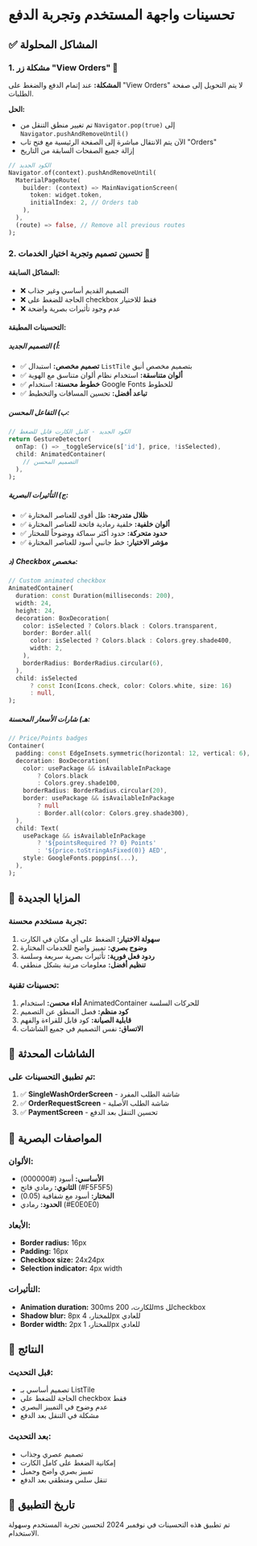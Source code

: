 # تحسينات واجهة المستخدم وتجربة الدفع

## ✅ المشاكل المحلولة

### 1. مشكلة زر "View Orders" 🔗
**المشكلة:** عند إتمام الدفع والضغط على "View Orders" لا يتم التحويل إلى صفحة الطلبات.

**الحل:** 
- تم تغيير منطق التنقل من `Navigator.pop(true)` إلى `Navigator.pushAndRemoveUntil()`
- الآن يتم الانتقال مباشرة إلى الصفحة الرئيسية مع فتح تاب "Orders"
- إزالة جميع الصفحات السابقة من التاريخ

```dart
// الكود الجديد
Navigator.of(context).pushAndRemoveUntil(
  MaterialPageRoute(
    builder: (context) => MainNavigationScreen(
      token: widget.token,
      initialIndex: 2, // Orders tab
    ),
  ),
  (route) => false, // Remove all previous routes
);
```

### 2. تحسين تصميم وتجربة اختيار الخدمات 🎨

#### المشاكل السابقة:
- ❌ التصميم القديم أساسي وغير جذاب
- ❌ الحاجة للضغط على checkbox فقط للاختيار
- ❌ عدم وجود تأثيرات بصرية واضحة

#### التحسينات المطبقة:

##### أ) التصميم الجديد:
- ✅ **تصميم مخصص:** استبدال `ListTile` بتصميم مخصص أنيق
- ✅ **ألوان متناسقة:** استخدام نظام ألوان متناسق مع الهوية
- ✅ **خطوط محسنة:** استخدام Google Fonts للخطوط
- ✅ **تباعد أفضل:** تحسين المسافات والتخطيط

##### ب) التفاعل المحسن:
```dart
// الكود الجديد - كامل الكارت قابل للضغط
return GestureDetector(
  onTap: () => _toggleService(s['id'], price, !isSelected),
  child: AnimatedContainer(
    // التصميم المحسن
  ),
);
```

##### ج) التأثيرات البصرية:
- ✅ **ظلال متدرجة:** ظل أقوى للعناصر المختارة
- ✅ **ألوان خلفية:** خلفية رمادية فاتحة للعناصر المختارة
- ✅ **حدود متحركة:** حدود أكثر سماكة ووضوحاً للمختار
- ✅ **مؤشر الاختيار:** خط جانبي أسود للعناصر المختارة

##### د) Checkbox مخصص:
```dart
// Custom animated checkbox
AnimatedContainer(
  duration: const Duration(milliseconds: 200),
  width: 24,
  height: 24,
  decoration: BoxDecoration(
    color: isSelected ? Colors.black : Colors.transparent,
    border: Border.all(
      color: isSelected ? Colors.black : Colors.grey.shade400,
      width: 2,
    ),
    borderRadius: BorderRadius.circular(6),
  ),
  child: isSelected
      ? const Icon(Icons.check, color: Colors.white, size: 16)
      : null,
);
```

##### هـ) شارات الأسعار المحسنة:
```dart
// Price/Points badges
Container(
  padding: const EdgeInsets.symmetric(horizontal: 12, vertical: 6),
  decoration: BoxDecoration(
    color: usePackage && isAvailableInPackage 
        ? Colors.black 
        : Colors.grey.shade100,
    borderRadius: BorderRadius.circular(20),
    border: usePackage && isAvailableInPackage 
        ? null 
        : Border.all(color: Colors.grey.shade300),
  ),
  child: Text(
    usePackage && isAvailableInPackage
        ? '${pointsRequired ?? 0} Points'
        : '${price.toStringAsFixed(0)} AED',
    style: GoogleFonts.poppins(...),
  ),
);
```

## 🎯 المزايا الجديدة

### تجربة مستخدم محسنة:
1. **سهولة الاختيار:** الضغط على أي مكان في الكارت
2. **وضوح بصري:** تمييز واضح للخدمات المختارة
3. **ردود فعل فورية:** تأثيرات بصرية سريعة وسلسة
4. **تنظيم أفضل:** معلومات مرتبة بشكل منطقي

### تحسينات تقنية:
1. **أداء محسن:** استخدام AnimatedContainer للحركات السلسة
2. **كود منظم:** فصل المنطق عن التصميم
3. **قابلية الصيانة:** كود قابل للقراءة والفهم
4. **الاتساق:** نفس التصميم في جميع الشاشات

## 📱 الشاشات المحدثة

### تم تطبيق التحسينات على:
1. ✅ **SingleWashOrderScreen** - شاشة الطلب المفرد
2. ✅ **OrderRequestScreen** - شاشة الطلب الأصلية
3. ✅ **PaymentScreen** - تحسين التنقل بعد الدفع

## 🎨 المواصفات البصرية

### الألوان:
- **الأساسي:** أسود (#000000)
- **الثانوي:** رمادي فاتح (#F5F5F5)
- **المختار:** أسود مع شفافية (0.05)
- **الحدود:** رمادي (#E0E0E0)

### الأبعاد:
- **Border radius:** 16px
- **Padding:** 16px
- **Checkbox size:** 24x24px
- **Selection indicator:** 4px width

### التأثيرات:
- **Animation duration:** 300ms للكارت، 200ms للcheckbox
- **Shadow blur:** 8px للمختار، 4px للعادي
- **Border width:** 2px للمختار، 1px للعادي

## 🚀 النتائج

### قبل التحديث:
- تصميم أساسي بـ ListTile
- الحاجة للضغط على checkbox فقط
- عدم وضوح في التمييز البصري
- مشكلة في التنقل بعد الدفع

### بعد التحديث:
- تصميم عصري وجذاب
- إمكانية الضغط على كامل الكارت
- تمييز بصري واضح وجميل
- تنقل سلس ومنطقي بعد الدفع

## 📅 تاريخ التطبيق
تم تطبيق هذه التحسينات في نوفمبر 2024 لتحسين تجربة المستخدم وسهولة الاستخدام.
